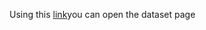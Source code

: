 Using this [link](https://huggingface.co/datasets/rexarski/eli5_category)you can open the dataset page

